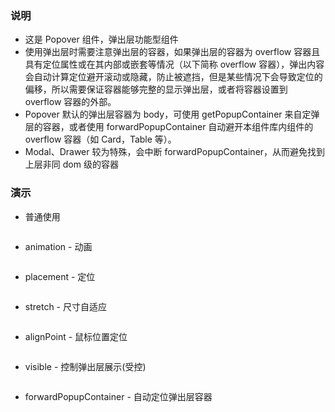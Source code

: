 ### 说明

-   这是 Popover 组件，弹出层功能型组件
-   使用弹出层时需要注意弹出层的容器，如果弹出层的容器为 overflow 容器且具有定位属性或在其内部或嵌套等情况（以下简称 overflow 容器），弹出内容会自动计算定位避开滚动或隐藏，防止被遮挡，但是某些情况下会导致定位的偏移，所以需要保证容器能够完整的显示弹出层，或者将容器设置到 overflow 容器的外部。
-   Popover 默认的弹出层容器为 body，可使用 getPopupContainer 来自定弹层的容器，或者使用 forwardPopupContainer 自动避开本组件库内组件的 overflow 容器（如 Card，Table 等）。
-   Modal、Drawer 较为特殊，会中断 forwardPopupContainer，从而避免找到上层非同 dom 级的容器

### 演示

-   普通使用

```js {"codepath": "base.jsx"}
```

-   animation - 动画

```js {"codepath": "animation.jsx"}
```

-   placement - 定位

```js {"codepath": "placement.jsx"}
```

-   stretch - 尺寸自适应

```js {"codepath": "stretch.jsx"}
```

-   alignPoint - 鼠标位置定位

```js {"codepath": "point.jsx"}
```

-   visible - 控制弹出层展示(受控)

```js {"codepath": "control.jsx"}
```

-   forwardPopupContainer - 自动定位弹出层容器

```js {"codepath": "forwardPopupContainer.jsx"}
```
